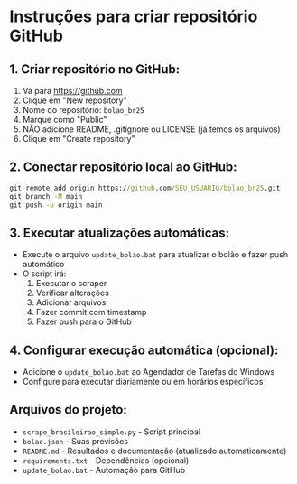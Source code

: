 # Instruções para criar repositório GitHub

## 1. Criar repositório no GitHub:
1. Vá para https://github.com
2. Clique em "New repository"
3. Nome do repositório: `bolao_br25`
4. Marque como "Public"
5. NÃO adicione README, .gitignore ou LICENSE (já temos os arquivos)
6. Clique em "Create repository"

## 2. Conectar repositório local ao GitHub:
```cmd
git remote add origin https://github.com/SEU_USUARIO/bolao_br25.git
git branch -M main
git push -u origin main
```

## 3. Executar atualizações automáticas:
- Execute o arquivo `update_bolao.bat` para atualizar o bolão e fazer push automático
- O script irá:
  1. Executar o scraper
  2. Verificar alterações
  3. Adicionar arquivos
  4. Fazer commit com timestamp
  5. Fazer push para o GitHub

## 4. Configurar execução automática (opcional):
- Adicione o `update_bolao.bat` ao Agendador de Tarefas do Windows
- Configure para executar diariamente ou em horários específicos

## Arquivos do projeto:
- `scrape_brasileirao_simple.py` - Script principal
- `bolao.json` - Suas previsões
- `README.md` - Resultados e documentação (atualizado automaticamente)
- `requirements.txt` - Dependências (opcional)
- `update_bolao.bat` - Automação para GitHub
